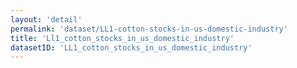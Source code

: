 ```yaml
---
layout: 'detail'
permalink: 'dataset/LL1-cotton-stocks-in-us-domestic-industry'
title: 'Ll1_cotton_stocks_in_us_domestic_industry'
datasetID: 'LL1_cotton_stocks_in_us_domestic_industry'
---
```

